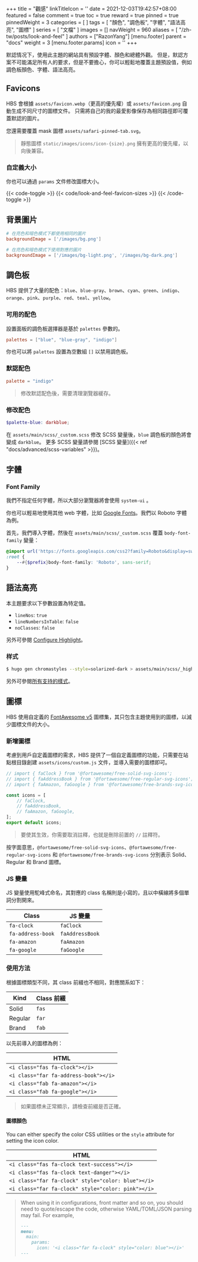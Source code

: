 +++
title = "觀感"
linkTitleIcon = '<i class="fas fa-palette fa-fw text-danger"></i>'
date = 2021-12-03T19:42:57+08:00
featured = false
comment = true
toc = true
reward = true
pinned = true
pinnedWeight = 3
categories = [
]
tags = [
  "顏色",
  "調色板",
  "字體",
  "語法高亮",
  "圖標"
]
series = [
  "文檔"
]
images = []
navWeight = 960
aliases = [
  "/zh-tw/posts/look-and-feel"
]
authors = ["RazonYang"]
[menu.footer]
  parent = "docs"
  weight = 3
  [menu.footer.params]
    icon = '<i class="fas fa-fw fa-palette text-danger"></i>'
+++

默認情况下，使用此主題的網站具有預設字體、顏色和總體外觀。 但是，默認方案不可能滿足所有人的要求，但是不要擔心，你可以輕鬆地覆蓋主題預設值，例如調色板顏色、字體、語法高亮。

<!--more-->

## Favicons

HBS 會根據 `assets/favicon.webp`（更高的優先權）或 `assets/favicon.png` 自動生成不同尺寸的圖標文件。
只需將自己的我的最愛影像保存為相同路徑即可覆蓋默認的圖片。

您還需要覆蓋 mask 圖標 `assets/safari-pinned-tab.svg`。

> 靜態圖標 `static/images/icons/icon-{size}.png` 擁有更高的優先權，以向後兼容。

### 自定義大小

你也可以通過 `params` 文件修改圖標大小。

{{< code-toggle >}}
  {{< code/look-and-feel-favicon-sizes >}}
{{< /code-toggle >}}

## 背景圖片

```toml {title="config/_default/params.toml"}
# 在亮色和暗色模式下都使用相同的圖片
backgroundImage = ['/images/bg.png']

# 在亮色和暗色模式下使用對應的圖片
backgroundImage = ['/images/bg-light.png', '/images/bg-dark.png']
```

## 調色板

HBS 提供了大量的配色：`blue`、`blue-gray`、`brown`、`cyan`、`green`、`indigo`、`orange`、`pink`、`purple`、`red`、`teal`、`yellow`。

### 可用的配色

設置面板的調色板選擇器是基於 `palettes` 參數的。

```toml {title="config/_default/params.toml"}
palettes = ["blue", "blue-gray", "indigo"]
```

你也可以將 `palettes` 設置為空數組 `[]` 以禁用調色板。

### 默認配色

```toml {title="config/_default/params.toml"}
palette = "indigo"
```

> 修改默認配色後，需要清理瀏覽器緩存。

### 修改配色

```scss {title="assets/main/scss/_variables.scss"}
$palette-blue: darkblue;
```

在 `assets/main/scss/_custom.scss` 修改 SCSS 變量後，`blue` 調色板的顏色將會變成 `darkblue`。
更多 SCSS 變量請參閱 [SCSS 變量]({{< ref "docs/advanced/scss-variables" >}})。

## 字體

### Font Family

我們不指定任何字體，所以大部分瀏覽器將會使用 `system-ui` 。

你也可以輕易地使用其他 web 字體，比如 [Google Fonts](https://fonts.google.com/)。我們以 Roboto 字體為例。

首先，我們導入字體，然後在 `assets/main/scss/_custom.scss` 覆蓋 `body-font-family` 變量：

```scss {title="assets/main/scss/_custom.scss"}
@import url('https://fonts.googleapis.com/css2?family=Roboto&display=swap');
:root {
    --#{$prefix}body-font-family: 'Roboto', sans-serif;
}
```

## 語法高亮

本主題要求以下參數設置為特定值。

- `lineNos`: `true`
- `lineNumbersInTable`: `false`
- `noClasses`: `false`

另外可參閱 [Configure Highlight](https://gohugo.io/getting-started/configuration-markup#highlight)。

### 样式

```bash
$ hugo gen chromastyles --style=solarized-dark > assets/main/scss/_highlight.scss
```

另外可參閱[所有支持的樣式](https://xyproto.github.io/splash/docs/all.html)。

## 圖標

HBS 使用自定義的 [FontAwesome v5](https://fontawesome.com/v5/search) 圖標集，其只包含主題使用到的圖標，以減少圖標文件的大小。

### 新增圖標

考慮到用戶自定義圖標的需求，HBS 提供了一個自定義圖標的功能，只需要在站點根目錄創建 `assets/icons/custom.js` 文件，並導入需要的圖標即可。

```js {title="assets/icons/custom.js"}
// import { faClock } from '@fortawesome/free-solid-svg-icons';
// import { faAddressBook } from '@fortawesome/free-regular-svg-icons';
// import { faAmazon, faGoogle } from '@fortawesome/free-brands-svg-icons';

const icons = [
    // faClock,
    // faAddressBook,
    // faAmazon, faGoogle,
];
export default icons;
```

> 要使其生效，你需要取消註釋，也就是刪除前置的 `//` 註釋符。

按字面意思，`@fortawesome/free-solid-svg-icons`、`@fortawesome/free-regular-svg-icons` 和 `@fortawesome/free-brands-svg-icons` 分別表示 Solid、Regular 和 Brand 圖標。

### JS 變量

JS 變量使用駝峰式命名，其對應的 class 名稱則是小寫的，且以中橫線將多個單詞分割開來。

| Class | JS 變量 |
|---|---|
| `fa-clock` | `faClock` |
| `fa-address-book` | `faAddressBook` |
| `fa-amazon` | `faAmazon` |
| `fa-google` | `faGoogle` |

### 使用方法

根據圖標類型不同，其 class 前綴也不相同，對應關系如下：

| Kind | Class 前綴
|---|---|
| Solid | `fas`
| Regular | `far`
| Brand | `fab`

以先前導入的圖標為例：

| HTML |
|---|
| `<i class="fas fa-clock"></i>` |
| `<i class="far fa-address-book"></i>` |
| `<i class="fab fa-amazon"></i>` |
| `<i class="fab fa-google"></i>` |

> 如果圖標未正常顯示，請檢查前綴是否正確。

#### 圖標顏色

You can either specify the color CSS utilities or the `style` attribute for setting the icon color.

| HTML |
|---|
| `<i class="fas fa-clock text-success"></i>` |
| `<i class="fas fa-clock text-danger"></i>` |
| `<i class="far fa-clock" style="color: blue"></i>` |
| `<i class="far fa-clock" style="color: pink"></i>` |

> When using it in configurations, front matter and so on, you should need to quote/escape the code, otherwise YAML/TOML/JSON parsing may fail. For example,
> 
> ```md
> ---
> menu:
>   main:
>     params:
>       icon: '<i class="far fa-clock" style="color: blue"></i>'
> ---
> ```
> 
